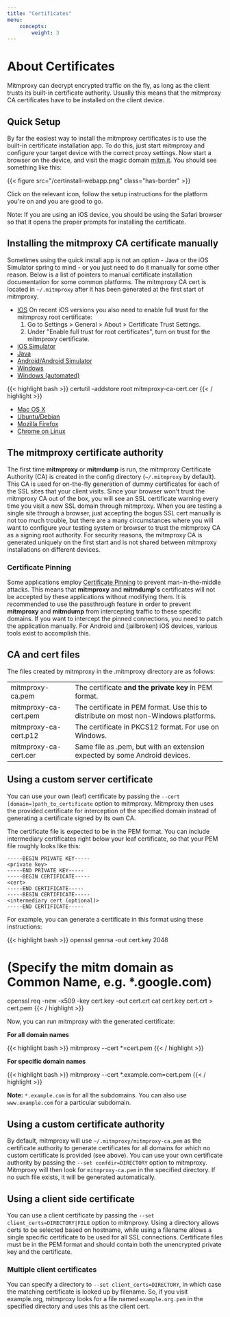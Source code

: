 ```yaml
---
title: "Certificates"
menu:
    concepts:
        weight: 3
---
```


# About Certificates

Mitmproxy can decrypt encrypted traffic on the fly, as long as the client trusts
its built-in certificate authority. Usually this means that the mitmproxy CA
certificates have to be installed on the client device.

## Quick Setup

By far the easiest way to install the mitmproxy certificates is to use the
built-in certificate installation app. To do this, just start mitmproxy and
configure your target device with the correct proxy settings. Now start a
browser on the device, and visit the magic domain [mitm.it](http://mitm.it/). You should see
something like this:

{{< figure src="/certinstall-webapp.png" class="has-border" >}}

Click on the relevant icon, follow the setup instructions for the platform
you're on and you are good to go.

Note: If you are using an iOS device, you should be using the Safari browser
so that it opens the proper prompts for installing the certificate.

## Installing the mitmproxy CA certificate manually

Sometimes using the quick install app is not an option - Java or the iOS
Simulator spring to mind - or you just need to do it manually for some other
reason. Below is a list of pointers to manual certificate installation
documentation for some common platforms. The mitmproxy CA cert is located in
`~/.mitmproxy` after it has been generated at the first start of mitmproxy.

- [IOS](http://jasdev.me/intercepting-ios-traffic)
  On recent iOS versions you also need to enable full trust for the mitmproxy
  root certificate:
    1. Go to Settings > General > About > Certificate Trust Settings.
    2. Under "Enable full trust for root certificates", turn on trust for
       the mitmproxy certificate.
- [iOS Simulator](https://github.com/ADVTOOLS/ADVTrustStore#how-to-use-advtruststore)
- [Java](https://docs.oracle.com/cd/E19906-01/820-4916/geygn/index.html)
- [Android/Android Simulator](http://wiki.cacert.org/FAQ/ImportRootCert#Android_Phones_.26_Tablets)
- [Windows](https://web.archive.org/web/20160612045445/http://windows.microsoft.com/en-ca/windows/import-export-certificates-private-keys#1TC=windows-7)
- [Windows (automated)](https://technet.microsoft.com/en-us/library/cc732443.aspx)

{{< highlight bash  >}}
certutil -addstore root mitmproxy-ca-cert.cer
{{< / highlight >}}

- [Mac OS X](https://support.apple.com/kb/PH20129)
- [Ubuntu/Debian]( https://askubuntu.com/questions/73287/how-do-i-install-a-root-certificate/94861#94861)
- [Mozilla Firefox](https://wiki.mozilla.org/MozillaRootCertificate#Mozilla_Firefox)
- [Chrome on Linux](https://stackoverflow.com/a/15076602/198996)

## The mitmproxy certificate authority

The first time **mitmproxy** or **mitmdump** is run, the mitmproxy Certificate
Authority (CA) is created in the config directory (`~/.mitmproxy` by default).
This CA is used for on-the-fly generation of dummy certificates for each of the
SSL sites that your client visits. Since your browser won't trust the mitmproxy
CA out of the box, you will see an SSL certificate warning every time you visit
a new SSL domain through mitmproxy. When you are testing a single site through a
browser, just accepting the bogus SSL cert manually is not too much trouble, but
there are a many circumstances where you will want to configure your testing
system or browser to trust the mitmproxy CA as a signing root authority. For
security reasons, the mitmproxy CA is generated uniquely on the first start and
is not shared between mitmproxy installations on different devices.

### Certificate Pinning

Some applications employ [Certificate
Pinning](https://en.wikipedia.org/wiki/HTTP_Public_Key_Pinning) to prevent
man-in-the-middle attacks. This means that **mitmproxy** and **mitmdump's**
certificates will not be accepted by these applications without modifying them.
It is recommended to use the passthrough feature in order to prevent
**mitmproxy** and **mitmdump** from intercepting traffic to these specific
domains. If you want to intercept the pinned connections, you need to patch the
application manually. For Android and (jailbroken) iOS devices, various tools
exist to accomplish this.

## CA and cert files

The files created by mitmproxy in the .mitmproxy directory are as follows:

|                       |                                                                                      |
| --------------------- | ------------------------------------------------------------------------------------ |
| mitmproxy-ca.pem      | The certificate **and the private key** in PEM format.                               |
| mitmproxy-ca-cert.pem | The certificate in PEM format. Use this to distribute on most non-Windows platforms. |
| mitmproxy-ca-cert.p12 | The certificate in PKCS12 format. For use on Windows.                                |
| mitmproxy-ca-cert.cer | Same file as .pem, but with an extension expected by some Android devices.           |

## Using a custom server certificate

You can use your own (leaf) certificate by passing the `--cert
[domain=]path_to_certificate` option to mitmproxy. Mitmproxy then uses the
provided certificate for interception of the specified domain instead of
generating a certificate signed by its own CA.

The certificate file is expected to be in the PEM format. You can include
intermediary certificates right below your leaf certificate, so that your PEM
file roughly looks like this:

    -----BEGIN PRIVATE KEY-----
    <private key>
    -----END PRIVATE KEY-----
    -----BEGIN CERTIFICATE-----
    <cert>
    -----END CERTIFICATE-----
    -----BEGIN CERTIFICATE-----
    <intermediary cert (optional)>
    -----END CERTIFICATE-----

For example, you can generate a certificate in this format using these
instructions:

{{< highlight bash  >}}
openssl genrsa -out cert.key 2048
# (Specify the mitm domain as Common Name, e.g. \*.google.com)
openssl req -new -x509 -key cert.key -out cert.crt
cat cert.key cert.crt \> cert.pem
{{< / highlight >}}

Now, you can run mitmproxy with the generated certificate:

**For all domain names**

{{< highlight bash  >}}
mitmproxy --cert *=cert.pem
{{< / highlight >}}

**For specific domain names**

{{< highlight bash  >}}
mitmproxy --cert *.example.com=cert.pem
{{< / highlight >}}

**Note:** `*.example.com` is for all the subdomains. You can also use
`www.example.com` for a particular subdomain.

## Using a custom certificate authority

By default, mitmproxy will use `~/.mitmproxy/mitmproxy-ca.pem` as the
certificate authority to generate certificates for all domains for which
no custom certificate is provided (see above). You can use your own
certificate authority by passing the `--set confdir=DIRECTORY` option to
mitmproxy. Mitmproxy will then look for `mitmproxy-ca.pem` in the
specified directory. If no such file exists, it will be generated
automatically.

## Using a client side certificate

You can use a client certificate by passing the `--set client_certs=DIRECTORY|FILE`
option to mitmproxy. Using a directory allows certs to be selected based on
hostname, while using a filename allows a single specific certificate to be used
for all SSL connections. Certificate files must be in the PEM format and should
contain both the unencrypted private key and the certificate.

### Multiple client certificates

You can specify a directory to `--set client_certs=DIRECTORY`, in which case the matching
certificate is looked up by filename. So, if you visit example.org, mitmproxy
looks for a file named `example.org.pem` in the specified directory and uses
this as the client cert.
